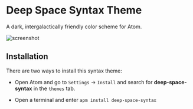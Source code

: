 # Deep Space Syntax Theme
A dark, intergalactically friendly color scheme for Atom.

![screenshot](https://raw.githubusercontent.com/tyrannicaltoucan/deep-space-syntax/master/screenshot.png)

## Installation
There are two ways to install this syntax theme:
 * Open Atom and go to `Settings` → `Install` and search for **deep-space-syntax** in the `themes` tab.

 * Open a terminal and enter `apm install deep-space-syntax`

